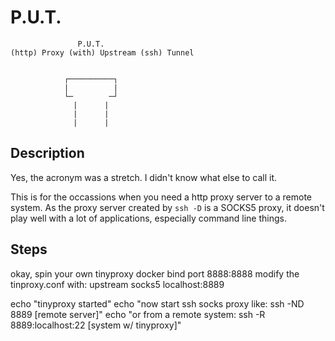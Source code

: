 # P.U.T.

```
               P.U.T.
(http) Proxy (with) Upstream (ssh) Tunnel


            ┌──────────┐
            |          |
            └─        ─┘
              |      |
              |      |
              |      |
```

## Description

Yes, the acronym was a stretch. I didn't know what else to call it.

This is for the occassions when you need a http proxy server to a remote system. As the proxy server created by ```ssh -D``` is a SOCKS5 proxy, it doesn't play well with a lot of applications, especially command line things.

## Steps

okay, spin your own tinyproxy docker
bind port 8888:8888
modify the tinproxy.conf with:
  upstream socks5 localhost:8889

echo "tinyproxy started"
echo "now start ssh socks proxy like: ssh -ND 8889 [remote server]"
echo "or from a remote system: ssh -R 8889:localhost:22 [system w/ tinyproxy]"
